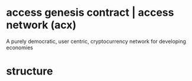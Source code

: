 access genesis contract | access network (acx) 
=====================
A purely democratic, user
centric, cryptocurrency network for developing
economies


structure
====================


